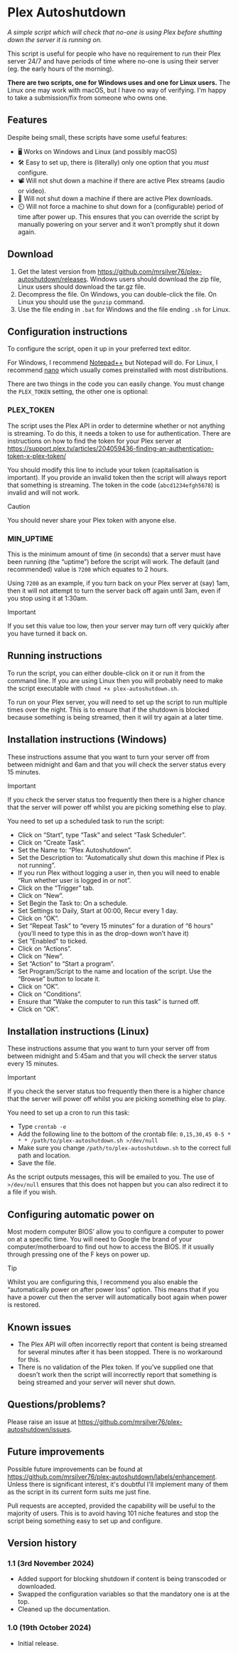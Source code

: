 # Plex Autoshutdown

*A simple script which will check that no-one is using Plex before shutting down the server it is running on.*

This script is useful for people who have no requirement to run their Plex server 24/7 and have periods of time where no-one is using their server (eg. the early hours of the morning).

**There are two scripts, one for Windows uses and one for Linux users.** The Linux one may work with macOS, but I have no way of verifying. I'm happy to take a submission/fix from someone who owns one. 

## Features

Despite being small, these scripts have some useful features:

* 🖥️ Works on Windows and Linux (and possibly macOS)
* 🛠️ Easy to set up, there is (literally) only one option that you *must* configure.
* 📽️ Will not shut down a machine if there are active Plex streams (audio or video).
* 💾 Will not shut down a machine if there are active Plex downloads.
* ⏲️ Will not force a machine to shut down for a (configurable) period of time after power up. This ensures that you can override the script by manually powering on your server and it won't promptly shut it down again.

## Download

1. Get the latest version from https://github.com/mrsilver76/plex-autoshutdown/releases. Windows users should download the zip file, Linux users should download the tar.gz file.
3. Decompress the file. On Windows, you can double-click the file. On Linux you should use the `gunzip` command.
4. Use the file ending in `.bat` for Windows and the file ending `.sh` for Linux.

## Configuration instructions

To configure the script, open it up in your preferred text editor.

For Windows, I recommend [Notepad++](https://notepad-plus-plus.org/) but Notepad will do. For Linux, I recommend [nano](https://www.nano-editor.org/) which usually comes preinstalled with most distributions.

There are two things in the code you can easily change. You must change the `PLEX_TOKEN` setting, the other one is optional:

### PLEX_TOKEN

The script uses the Plex API in order to determine whether or not anything is streaming. To do this, it needs a token to use for authentication. There are instructions on how to find the token for your Plex server at https://support.plex.tv/articles/204059436-finding-an-authentication-token-x-plex-token/

You should modify this line to include your token (capitalisation is important). If you provide an invalid token then the script will always report that something is streaming. The token in the code (`abcd1234efgh5678`) is invalid and will not work.

> [!CAUTION]
> You should never share your Plex token with anyone else.

### MIN_UPTIME

This is the minimum amount of time (in seconds) that a server must have been running (the “uptime”) before the script will work. The default (and recommended) value is `7200` which equates to 2 hours.

Using `7200` as an example, if you turn back on your Plex server at (say) 1am, then it will not attempt to turn the server back off again until 3am, even if you stop using it at 1:30am.

> [!IMPORTANT]
> If you set this value too low, then your server may turn off very quickly after you have turned it back on.


## Running instructions

To run the script, you can either double-click on it or run it from the command line. If you are using Linux then you will probably need to make the script executable with `chmod +x plex-autoshutdown.sh`.

To run on your Plex server, you will need to set up the script to run multiple times over the night. This is to ensure that if the shutdown is blocked because something is being streamed, then it will try again at a later time.

## Installation instructions (Windows)

These instructions assume that you want to turn your server off from between midnight and 6am and that you will check the server status every 15 minutes.

> [!IMPORTANT]
> If you check the server status too frequently then there is a higher chance that the server will power off whilst you are picking something else to play.

You need to set up a scheduled task to run the script:

- Click on “Start”, type “Task” and select “Task Scheduler”.
- Click on “Create Task”.
- Set the Name to: “Plex Autoshutdown”.
- Set the Description to: “Automatically shut down this machine if Plex is not running”.
- If you run Plex without logging a user in, then you will need to enable “Run whether user is logged in or not”.
- Click on the “Trigger” tab.
- Click on “New”.
- Set Begin the Task to: On a schedule.
- Set Settings to Daily, Start at 00:00, Recur every 1 day.
- Click on “OK”.
- Set “Repeat Task” to “every 15 minutes” for a duration of “6 hours” (you’ll need to type this in as the drop-down won’t have it)
- Set “Enabled” to ticked.
- Click on “Actions”.
- Click on “New”.
- Set “Action” to “Start a program”.
- Set Program/Script to the name and location of the script. Use the “Browse” button to locate it.
- Click on “OK”.
- Click on “Conditions”.
- Ensure that “Wake the computer to run this task” is turned off.
- Click on “OK”.

## Installation instructions (Linux)

These instructions assume that you want to turn your server off from between midnight and 5:45am and that you will check the server status every 15 minutes.

> [!IMPORTANT]
> If you check the server status too frequently then there is a higher chance that the server will power off whilst you are picking something else to play.

You need to set up a cron to run this task:

- Type `crontab -e`
- Add the following line to the bottom of the crontab file: `0,15,30,45 0-5 * * * /path/to/plex-autoshutdown.sh >/dev/null`
- Make sure you change `/path/to/plex-autoshutdown.sh` to the correct full path and location.
- Save the file.

As the script outputs messages, this will be emailed to you. The use of `>/dev/null` ensures that this does not happen but you can also redirect it to a file if you wish.

## Configuring automatic power on

Most modern computer BIOS’ allow you to configure a computer to power on at a specific time. You will need to Google the brand of your computer/motherboard to find out how to access the BIOS. If it usually through pressing one of the F keys on power up.

> [!TIP]
> Whilst you are configuring this, I recommend you also enable the “automatically power on after power loss” option. This means that if you have a power cut then the server will automatically boot again when power is restored.

## Known issues

- The Plex API will often incorrectly report that content is being streamed for several minutes after it has been stopped. There is no workaround for this.
- There is no validation of the Plex token. If you've supplied one that doesn't work then the script will incorrectly report that something is being streamed and your server will never shut down.

## Questions/problems?

Please raise an issue at https://github.com/mrsilver76/plex-autoshutdown/issues.

## Future improvements

Possible future improvements can be found at https://github.com/mrsilver76/plex-autoshutdown/labels/enhancement. Unless there is significant interest, it's doubtful I'll implement many of them as the script in its current form suits me just fine.

Pull requests are accepted, provided the capability will be useful to the majority of users. This is to avoid having 101 niche features and stop the script being something easy to set up and configure.

## Version history

### 1.1 (3rd November 2024)
- Added support for blocking shutdown if content is being transcoded or downloaded.
- Swapped the configuration variables so that the mandatory one is at the top.
- Cleaned up the documentation.

### 1.0 (19th October 2024)
- Initial release.
